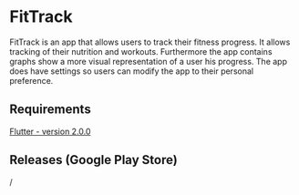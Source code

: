 # FitTrack

FitTrack is an app that allows users to track their fitness progress. It allows tracking of their nutrition and workouts. Furthermore the app contains graphs show a more visual representation of a user his progress. The app does have settings so users can modify the app to their personal preference.

## Requirements

[Flutter - version 2.0.0](https://flutter.dev/docs/development/tools/sdk/releases)


## Releases (Google Play Store)
/


